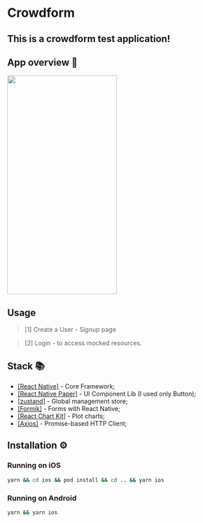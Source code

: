 # Crowdform

## This is a crowdform test application!

## App overview 📱

<img src="https://user-images.githubusercontent.com/8043534/233201482-f5cc0f75-2f6c-4882-b6c2-b6b0b63de5fa.gif" width="250" height="500"/>

## Usage
> [1] Create a User - Signup page

> [2] Login - to access mocked resources.

## Stack 📚

- [[React Native]](https://reactnative.dev/) - Core Framework;
- [[React Native Paper]](https://reactnativepaper.com/) - UI Component Lib (I used only Button);
- [[zustand]](https://github.com/pmndrs/zustand) - Global management store;
- [[Formik]](https://github.com/jaredpalmer/formik) - Forms with React Native;
- [[React Chart Kit]](https://github.com/indiespirit/react-native-chart-kit) - Plot charts;
- [[Axios]](https://github.com/axios/axios) -  Promise-based HTTP Client;

## Installation ⚙️
### Running on iOS 
```sh
yarn && cd ios && pod install && cd .. && yarn ios
```

### Running on Android 
```sh
yarn && yarn ios
```
